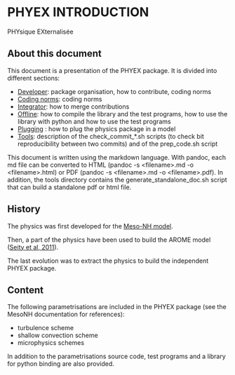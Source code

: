 # PHYEX INTRODUCTION
PHYsique EXternalisée

## About this document

This document is a presentation of the PHYEX package.
It is divided into different sections:

 - [Developer](./Developer.md): package organisation, how to contribute, coding norms
 - [Coding norms](./CodingNorms.md): coding norms
 - [Integrator](./Integrator.md): how to merge contributions
 - [Offline](./Offline.md): how to compile the library and the test programs, how to use the library with python and how to use the test programs
 - [Plugging](./Plugging.md) : how to plug the physics package in a model
 - [Tools](./Tools.md): description of the check\_commit\_\*.sh scripts (to check bit reproducibility between two commits) and of the prep\_code.sh script

This document is written using the markdown language. With pandoc, each md file can be converted to HTML (pandoc -s \<filename\>.md -o \<filename\>.html) or PDF (pandoc -s \<filename\>.md -o \<filename\>.pdf).
In addition, the tools directory contains the generate\_standalone\_doc.sh script that can build a standalone pdf or html file.

## History

The physics was first developed for the [Meso-NH model](http://mesonh.aero.obs-mip.fr/).

Then, a part of the physics have been used to build the AROME model ([Seity et al, 2011](http://dx.doi.org/10.1175/2010MWR3425.1)).

The last evolution was to extract the physics to build the independent PHYEX package.

## Content

The following parametrisations are included in the PHYEX package (see the MesoNH documentation for references):

 - turbulence scheme
 - shallow convection scheme
 - microphysics schemes

In addition to the parametrisations source code, test programs and a library for python binding are also provided.
